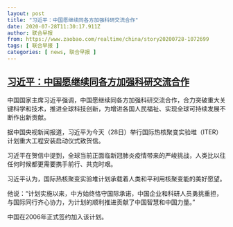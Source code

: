 ```yaml
---
layout: post
title: "习近平：中国愿继续同各方加强科研交流合作"
date: 2020-07-28T11:30:17.911Z
author: 联合早报
from: https://www.zaobao.com/realtime/china/story20200728-1072699
tags: [ 联合早报 ]
categories: [ news, 联合早报 ]
---
```

<!--1595962320000-->
[习近平：中国愿继续同各方加强科研交流合作](https://www.zaobao.com/realtime/china/story20200728-1072699)
------

<div>
<p>中国国家主席习近平强调，中国愿继续同各方加强科研交流合作，合力突破重大关键科学和技术，推进全球科技创新，为增进各国人民福祉、实现全球可持续发展不断作出新贡献。</p><p>据中国央视新闻报道，习近平为今天（28日）举行国际热核聚变实验堆（ITER）计划重大工程安装启动仪式致贺信。</p><p>习近平在贺信中提到，全球当前正面临新冠肺炎疫情带来的严峻挑战，人类比以往任何时候都更需要携手前行、共克时艰。</p><section id="imu"><div id="dfp-ad-imu1-wrapper" class="dfp-tag-wrapper"><div id="dfp-ad-imu1" class="dfp-tag-wrapper"></div></div></section><p>习近平认为，国际热核聚变实验堆计划承载着人类和平利用核聚变能的美好愿望。</p><p>他说：“计划实施以来，中方始终恪守国际承诺，中国企业和科研人员勇挑重担，与国际同行齐心协力，为计划的顺利推进贡献了中国智慧和中国力量。”</p><p>中国在2006年正式签约加入该计划。</p><div id="innity-in-post"></div><div id="dfp-ad-midarticlespecial-wrapper" class="dfp-tag-wrapper"><div id="dfp-ad-midarticlespecial" class="dfp-tag-wrapper"></div></div>
</div>
